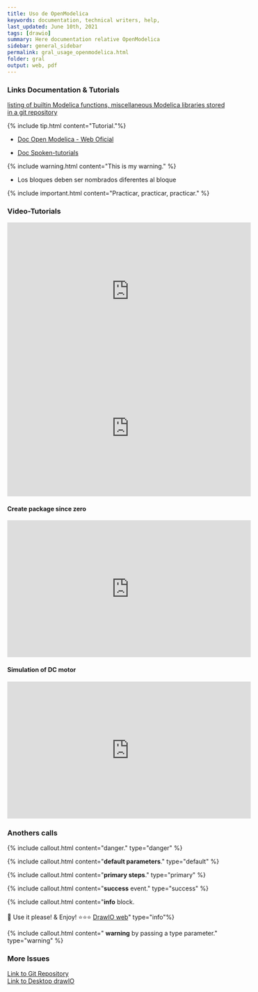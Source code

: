 ```yaml
---
title: Uso de OpenModelica
keywords: documentation, technical writers, help, 
last_updated: June 10th, 2021
tags: [drawio]
summary: Here documentation relative OpenModelica
sidebar: general_sidebar
permalink: gral_usage_openmodelica.html
folder: gral
output: web, pdf
---
```


### Links Documentation & Tutorials



 [listing of builtin Modelica functions, miscellaneous Modelica libraries stored in a git repository](https://build.openmodelica.org/Documentation/)



{% include tip.html content="Tutorial."%}

- [Doc Open Modelica - Web Oficial](https://www.openmodelica.org/useresresources/userdocumentation)

- [Doc Spoken-tutorials](https://spoken-tutorial.org/watch/OpenModelica/Developing+an+equation-based+model/English/)




{% include warning.html content="This is my warning." %}
- Los bloques deben ser nombrados diferentes al bloque


{% include important.html content="Practicar, practicar, practicar." %}


### Video-Tutorials

<iframe width="560" height="315" src="https://www.youtube.com/embed/H9x-u6wxsoE" title="YouTube video player" frameborder="0" allow="accelerometer; autoplay; clipboard-write; encrypted-media; gyroscope; picture-in-picture" allowfullscreen></iframe>

<iframe width="560" height="315" src="https://www.youtube.com/embed/2Q-3WTifxcI" title="YouTube video player" frameborder="0" allow="accelerometer; autoplay; clipboard-write; encrypted-media; gyroscope; picture-in-picture" allowfullscreen></iframe>


#### Create package since zero

<iframe width="560" height="315" src="https://www.youtube.com/embed/esSMzMCFwbo" title="YouTube video player" frameborder="0" allow="accelerometer; autoplay; clipboard-write; encrypted-media; gyroscope; picture-in-picture" allowfullscreen></iframe>


#### Simulation of DC motor

<iframe width="560" height="315" src="https://www.youtube.com/embed/lWhG33YntXI" title="YouTube video player" frameborder="0" allow="accelerometer; autoplay; clipboard-write; encrypted-media; gyroscope; picture-in-picture" allowfullscreen></iframe>


### Anothers calls

{% include callout.html content="danger." type="danger" %}

{% include callout.html content="**default parameters**." type="default" %}

{% include callout.html content="**primary steps**." type="primary" %}

{% include callout.html content="**success** event." type="success" %}

{% include callout.html content="**info**  block. <br/><br/>🎨 Use it please! &  Enjoy! ⭐⭐⭐ [DrawIO web](https://app.diagrams.net/)" type="info"%}

{% include callout.html content=" **warning** by passing a type parameter." type="warning" %}


### More Issues
<div class="alert alert-success" role="alert"><i class="fa fa-download fa-lg"></i>
<a alt='git repository' href='https://openmodelica.org/git/OpenModelicaLibraries.git'> Link to Git Repository</a></div>

<div class="alert alert-success" role="alert"><i class="fa fa-download fa-lg"></i>
<a alt='desktop drawIO' href='https://github.com/jgraph/drawio-desktop/releases/tag/v14.1.8'> Link to Desktop drawIO</a></div>
